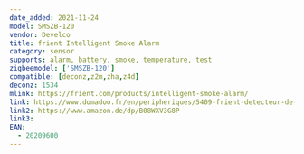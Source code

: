 ```yaml
---
date_added: 2021-11-24
model: SMSZB-120
vendor: Develco
title: frient Intelligent Smoke Alarm
category: sensor
supports: alarm, battery, smoke, temperature, test
zigbeemodel: ['SMSZB-120']
compatible: [deconz,z2m,zha,z4d]
deconz: 1534
mlink: https://frient.com/products/intelligent-smoke-alarm/
link: https://www.domadoo.fr/en/peripheriques/5409-frient-detecteur-de-fumee-intelligent-zigbee-30-5713594002330.html
link2: https://www.amazon.de/dp/B08WXV3G8P
link3: 
EAN: 
  - 20209600 
---
```


